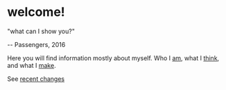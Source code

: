 # welcome!

"what can I show you?"

-- Passengers, 2016

Here you will find information mostly about myself. Who I [am](victor-alves.html), what I [think](index.html), and
what I [make](victor-alves.html).

See [recent changes](now.html)
